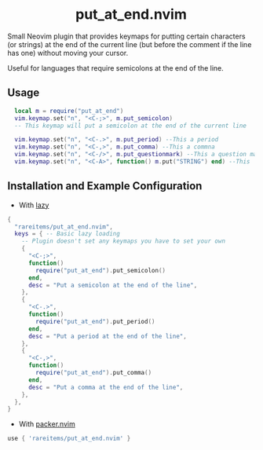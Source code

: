<h1 align='center'>put_at_end.nvim</h1>
Small Neovim plugin that provides keymaps for putting certain characters (or strings) at the end of the current line (but before the comment if the line has one) without moving your cursor.

Useful for languages that require semicolons at the end of the line.

## Usage

```lua
  local m = require("put_at_end")
  vim.keymap.set("n", "<C-;>", m.put_semicolon)
  -- This keymap will put a semicolon at the end of the current line

  vim.keymap.set("n", "<C-.>", m.put_period) --This a period
  vim.keymap.set("n", "<C-,>", m.put_comma) --This a commna
  vim.keymap.set("n", "<C-/>", m.put_questionmark) --This a question mark
  vim.keymap.set("n", "<C-A>", function() m.put("STRING") end) --This 'STRING'
```

## Installation and Example Configuration

- With [lazy](https://github.com/folke/lazy.nvim)

```lua
{
  "rareitems/put_at_end.nvim",
  keys = { -- Basic lazy loading
    -- Plugin doesn't set any keymaps you have to set your own
    {
      "<C-;>",
      function()
        require("put_at_end").put_semicolon()
      end,
      desc = "Put a semicolon at the end of the line",
    },
    {
      "<C-.>",
      function()
        require("put_at_end").put_period()
      end,
      desc = "Put a period at the end of the line",
    },
    {
      "<C-,>",
      function()
        require("put_at_end").put_comma()
      end,
      desc = "Put a comma at the end of the line",
    },
  },
}
```

- With [packer.nvim](https://github.com/wbthomason/packer.nvim)

```lua
use { 'rareitems/put_at_end.nvim' }
```

